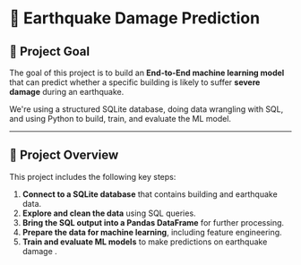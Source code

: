 # 🏢 Earthquake Damage Prediction

## 🎯 Project Goal

The goal of this project is to build an **End-to-End machine learning model** that can predict whether a specific building is likely to suffer **severe damage** during an earthquake.

We're using a structured SQLite database, doing data wrangling with SQL, and using Python to build, train, and evaluate the ML model.

---

## 🧭 Project Overview

This project includes the following key steps:

1. **Connect to a SQLite database** that contains building and earthquake data.
2. **Explore and clean the data** using SQL queries.
3. **Bring the SQL output into a Pandas DataFrame** for further processing.
4. **Prepare the data for machine learning**, including feature engineering.
5. **Train and evaluate ML models** to make predictions on earthquake damage .
